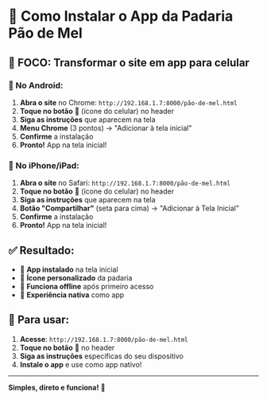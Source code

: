 # 📱 Como Instalar o App da Padaria Pão de Mel

## 🎯 FOCO: Transformar o site em app para celular

### **📱 No Android:**
1. **Abra o site** no Chrome: `http://192.168.1.7:8000/pão-de-mel.html`
2. **Toque no botão** 📱 (ícone do celular) no header
3. **Siga as instruções** que aparecem na tela
4. **Menu Chrome** (3 pontos) → "Adicionar à tela inicial"
5. **Confirme** a instalação
6. **Pronto!** App na tela inicial!

### **📱 No iPhone/iPad:**
1. **Abra o site** no Safari: `http://192.168.1.7:8000/pão-de-mel.html`
2. **Toque no botão** 📱 (ícone do celular) no header
3. **Siga as instruções** que aparecem na tela
4. **Botão "Compartilhar"** (seta para cima) → "Adicionar à Tela Inicial"
5. **Confirme** a instalação
6. **Pronto!** App na tela inicial!

## ✅ **Resultado:**
- 🎯 **App instalado** na tela inicial
- 📱 **Ícone personalizado** da padaria
- 🔄 **Funciona offline** após primeiro acesso
- 🚀 **Experiência nativa** como app

## 🎯 **Para usar:**
1. **Acesse**: `http://192.168.1.7:8000/pão-de-mel.html`
2. **Toque no botão** 📱 no header
3. **Siga as instruções** específicas do seu dispositivo
4. **Instale o app** e use como app nativo!

---
**Simples, direto e funciona!** 🚀
